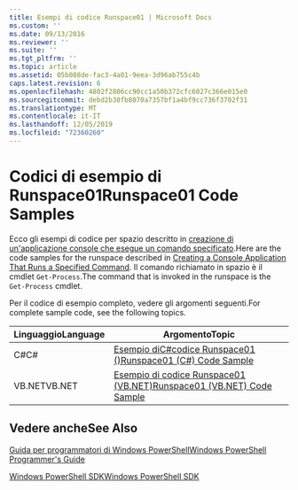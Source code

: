 ```yaml
---
title: Esempi di codice Runspace01 | Microsoft Docs
ms.custom: ''
ms.date: 09/13/2016
ms.reviewer: ''
ms.suite: ''
ms.tgt_pltfrm: ''
ms.topic: article
ms.assetid: 05b088de-fac3-4a01-9eea-3d96ab755c4b
caps.latest.revision: 6
ms.openlocfilehash: 4802f2806cc90cc1a50b372cfc6027c366e015e0
ms.sourcegitcommit: debd2b38fb8070a7357bf1a4bf9cc736f3702f31
ms.translationtype: MT
ms.contentlocale: it-IT
ms.lasthandoff: 12/05/2019
ms.locfileid: "72360260"
---
```

# <a name="runspace01-code-samples"></a><span data-ttu-id="778c4-102">Codici di esempio di Runspace01</span><span class="sxs-lookup"><span data-stu-id="778c4-102">Runspace01 Code Samples</span></span>

<span data-ttu-id="778c4-103">Ecco gli esempi di codice per spazio descritto in [creazione di un'applicazione console che esegue un comando specificato](/dotnet/csharp/programming-guide/inside-a-program/hello-world-your-first-program).</span><span class="sxs-lookup"><span data-stu-id="778c4-103">Here are the code samples for the runspace described in [Creating a Console Application That Runs a Specified Command](/dotnet/csharp/programming-guide/inside-a-program/hello-world-your-first-program).</span></span> <span data-ttu-id="778c4-104">Il comando richiamato in spazio è il cmdlet `Get-Process`.</span><span class="sxs-lookup"><span data-stu-id="778c4-104">The command that is invoked in the runspace is the `Get-Process` cmdlet.</span></span>

<span data-ttu-id="778c4-105">Per il codice di esempio completo, vedere gli argomenti seguenti.</span><span class="sxs-lookup"><span data-stu-id="778c4-105">For complete sample code, see the following topics.</span></span>

|<span data-ttu-id="778c4-106">Linguaggio</span><span class="sxs-lookup"><span data-stu-id="778c4-106">Language</span></span>|<span data-ttu-id="778c4-107">Argomento</span><span class="sxs-lookup"><span data-stu-id="778c4-107">Topic</span></span>|
|--------------|-----------|
|<span data-ttu-id="778c4-108">C#</span><span class="sxs-lookup"><span data-stu-id="778c4-108">C#</span></span>|[<span data-ttu-id="778c4-109">Esempio diC#codice Runspace01 ()</span><span class="sxs-lookup"><span data-stu-id="778c4-109">Runspace01 (C#) Code Sample</span></span>](./runspace01-csharp-code-sample.md)|
|<span data-ttu-id="778c4-110">VB.NET</span><span class="sxs-lookup"><span data-stu-id="778c4-110">VB.NET</span></span>|[<span data-ttu-id="778c4-111">Esempio di codice Runspace01 (VB.NET)</span><span class="sxs-lookup"><span data-stu-id="778c4-111">Runspace01 (VB.NET) Code Sample</span></span>](./runspace01-vb-net-code-sample.md)|

## <a name="see-also"></a><span data-ttu-id="778c4-112">Vedere anche</span><span class="sxs-lookup"><span data-stu-id="778c4-112">See Also</span></span>

[<span data-ttu-id="778c4-113">Guida per programmatori di Windows PowerShell</span><span class="sxs-lookup"><span data-stu-id="778c4-113">Windows PowerShell Programmer's Guide</span></span>](./windows-powershell-programmer-s-guide.md)

[<span data-ttu-id="778c4-114">Windows PowerShell SDK</span><span class="sxs-lookup"><span data-stu-id="778c4-114">Windows PowerShell SDK</span></span>](../windows-powershell-reference.md)